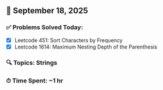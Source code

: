 ## 📅 September 18, 2025

### ✅ Problems Solved Today:
- [x] Leetcode 451: Sort Characters by Frequency
- [x] Leetcode 1614: Maximum Nesting Depth of the Parenthesis

### 🔍 Topics: Strings  
### ⏱ Time Spent: ~1 hr
